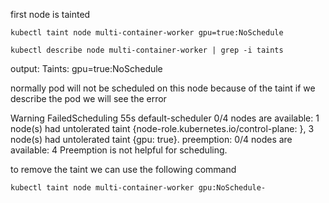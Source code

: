 first node is tainted
```
kubectl taint node multi-container-worker gpu=true:NoSchedule
```
``` 
kubectl describe node multi-container-worker | grep -i taints
```
output: Taints:             gpu=true:NoSchedule

normally pod will not be scheduled on this node because of the taint
if we describe the pod we will see the error

Warning  FailedScheduling  55s   default-scheduler  0/4 nodes are available: 1 node(s) had untolerated taint {node-role.kubernetes.io/control-plane: }, 3 node(s) had untolerated taint {gpu: true}. preemption: 0/4 nodes are available: 4 Preemption is not helpful for scheduling.

to remove the taint we can use the following command
```
kubectl taint node multi-container-worker gpu:NoSchedule-
```
